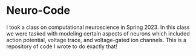 # Neuro-Code
I took a class on computational neuroscience in Spring 2023. In this class we were tasked with modeling certain aspects of neurons 
which included action potential, voltage trace, and voltage-gated ion channels. This is a repository of code I wrote to do exactly that! 
